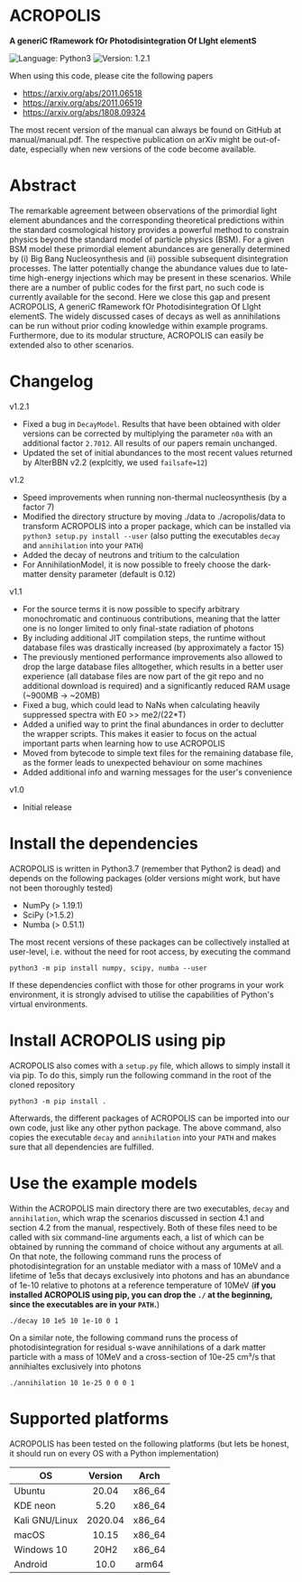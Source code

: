 # ACROPOLIS

**A generiC fRamework fOr Photodisintegration Of LIght elementS**

![Language: Python3](https://img.shields.io/badge/language-Python3-blue.svg?style=flat-square)
![Version: 1.2.1](https://img.shields.io/badge/current_dev_version-1.2.1-blue.svg?style=flat-square)

When using this code, please cite the following papers

- https://arxiv.org/abs/2011.06518
- https://arxiv.org/abs/2011.06519
- https://arxiv.org/abs/1808.09324

The most recent version of the manual can always be found on GitHub at manual/manual.pdf. The respective publication on arXiv might be out-of-date, especially when new versions of the code become available.

# Abstract

The remarkable agreement between observations of the primordial light element abundances and the corresponding theoretical predictions within the standard cosmological history provides a powerful method to constrain physics beyond the standard model of particle physics (BSM). For a given BSM model these primordial element abundances are generally determined by (i) Big Bang Nucleosynthesis and (ii) possible subsequent disintegration processes. The latter potentially change the abundance values due to late-time high-energy injections which may be present in these scenarios. While there are a number of public codes for the first part, no such code is currently available for the second. Here we close this gap and present ACROPOLIS, A generiC fRamework fOr Photodisintegration Of LIght elementS. The widely discussed cases of decays as well as annihilations can be run without prior coding knowledge within example programs. Furthermore, due to its modular structure, ACROPOLIS can easily be extended also to other scenarios.

# Changelog

v1.2.1
 - Fixed a bug in ``DecayModel``. Results that have been obtained with older versions can be corrected by multiplying the parameter ``n0a`` with an additional factor ``2.7012``. All results of our papers remain unchanged.
 - Updated the set of initial abundances to the most recent values returned by AlterBBN v2.2 (explcitly, we used ``failsafe=12``)

v1.2
 - Speed improvements when running non-thermal nucleosynthesis (by a factor 7)
 - Modified the directory structure by moving ./data to ./acropolis/data to transform ACROPOLIS into a proper package, which can be installed via ``python3 setup.py install --user`` (also putting the executables ``decay`` and ``annihilation`` into your ``PATH``)
 - Added the decay of neutrons and tritium to the calculation
 - For AnnihilationModel, it is now possible to freely choose the dark-matter density parameter (default is 0.12)


v1.1
 - For the source terms it is now possible to specify arbitrary monochromatic and continuous contributions, meaning that the latter one is no longer limited to only final-state radiation of photons
 - By including additional JIT compilation steps, the runtime without database files was drastically increased (by approximately a factor 15)
 - The previously mentioned performance improvements also allowed to drop the large database files alltogether, which results in a better user experience (all database files are now part of the git repo and no additional download is required) and a significantly reduced RAM usage (~900MB -> ~20MB)
 - Fixed a bug, which could lead to NaNs when calculating heavily suppressed spectra with E0 >> me2/(22*T)
 - Added a unified way to print the final abundances in order to declutter the wrapper scripts. This makes it easier to focus on the actual important parts when learning how to use ACROPOLIS
 - Moved from bytecode to simple text files for the remaining database file, as the former leads to unexpected behaviour on some machines
 - Added additional info and warning messages for the user's convenience

v1.0
 - Initial release

# Install the dependencies

ACROPOLIS is written in Python3.7 (remember that Python2 is dead) and depends on the following packages (older versions might work, but have not been thoroughly tested)

 - NumPy (> 1.19.1)
 - SciPy (>1.5.2)
 - Numba (> 0.51.1)

The most recent versions of these packages can be collectively installed at user-level, i.e. without the need for root access, by executing the command

```
python3 -m pip install numpy, scipy, numba --user
```

If these dependencies conflict with those for other programs in your work environment, it is strongly advised to utilise the capabilities of Python's virtual environments.

# Install ACROPOLIS using pip

ACROPOLIS also comes with a ``setup.py`` file, which allows to simply install it via pip. To do this, simply run the following command in the root of the cloned repository

```
python3 -m pip install .
```

Afterwards, the different packages of ACROPOLIS can be imported into our own code, just like any other python package. The above command, also copies the executable ``decay`` and ``annihilation`` into your ``PATH`` and makes sure that all dependencies are fulfilled.

# Use the example models

Within the ACROPOLIS main directory there are two executables, ``decay`` and ``annihilation``, which wrap the scenarios discussed in section 4.1 and section 4.2 from the manual, respectively. Both of these files need to be called with six command-line arguments each, a list of which can be obtained by running the command of choice without any arguments at all. On that note, the following command runs the process of photodisintegration for an unstable mediator with a mass of 10MeV and a lifetime of 1e5s that decays exclusively into photons and has an abundance of 1e-10 relative to photons at a reference temperature of 10MeV (**if you installed ACROPOLIS using pip, you can drop the ``./`` at the beginning, since the executables are in your ``PATH``.**)

```
./decay 10 1e5 10 1e-10 0 1
```

On a similar note, the following command runs the process of photodisintegration for residual s-wave annihilations of a dark matter particle with a mass of 10MeV and a cross-section of 10e-25 cm³/s that annihialtes exclusively into photons

```
./annihilation 10 1e-25 0 0 0 1
```

# Supported platforms

ACROPOLIS has been tested on the following platforms (but lets be honest, it should run on every OS with a Python implementation)

| OS              | Version   | Arch   |
| --------------- | :-------: | :----: |
| Ubuntu          |  20.04    | x86_64 |
| KDE neon        |  5.20     | x86_64 |
| Kali GNU/Linux  |  2020.04  | x86_64 |
| macOS           |  10.15    | x86_64 |
| Windows 10      |  20H2     | x86_64 |
| Android         |  10.0     | arm64  |
